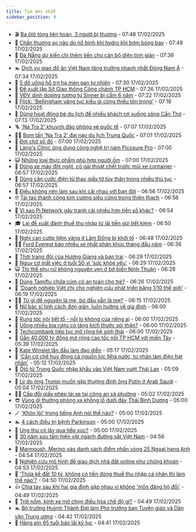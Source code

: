 ```yaml
---
title: Tim mới nhất
sidebar_position: 9
---
```


<!-- vnexpress-tin-moi-nhat:START -->
- 🎬 [Ba ôtô tông liên hoàn, 3 người bị thương](https://vnexpress.net/ba-oto-tong-lien-hoan-3-nguoi-bi-thuong-4850533.html) - 07:48 17/02/2025
- 🐎 [Chấn thương sọ não do nổ bình khí hydro khi bơm bóng bay](https://vnexpress.net/chan-thuong-so-nao-do-no-binh-khi-hydro-khi-bom-bong-bay-4850502.html) - 07:48 17/02/2025
- 🦍 [Đà Nẵng dự kiến chi thêm tiền cho cán bộ diện tinh giản](https://vnexpress.net/da-nang-du-kien-chi-them-tien-cho-can-bo-dien-tinh-gian-4850499.html) - 07:36 17/02/2025
- 🏊 [Dịch vụ giao đồ ăn Việt Nam tăng trưởng nhanh nhất Đông Nam Á](https://vnexpress.net/dich-vu-giao-do-an-viet-nam-tang-truong-nhanh-nhat-dong-nam-a-4850464.html) - 07:34 17/02/2025
- 🎊 [5 đồ uống hỗ trợ hạ men gan tự nhiên](https://vnexpress.net/5-do-uong-ho-tro-ha-men-gan-tu-nhien-4850419.html) - 07:30 17/02/2025
- 🎃 [Đề xuất lập Sở Giao thông Công chánh TP HCM](https://vnexpress.net/de-xuat-lap-so-giao-thong-cong-chanh-tp-hcm-4850529.html) - 07:26 17/02/2025
- 🧰 [VĐV dính doping tương tự Sinner bị cấm 6 năm](https://vnexpress.net/vdv-dinh-doping-tuong-tu-sinner-bi-cam-6-nam-4850535.html) - 07:22 17/02/2025
- 🔭 [Flick: &#39;Bellingham văng tục kiểu gì cũng thiếu tôn trọng&#39;](https://vnexpress.net/flick-bellingham-vang-tuc-kieu-gi-cung-thieu-ton-trong-4850427.html) - 07:18 17/02/2025
- 🫶 [Dừng hoạt động bè du lịch để nhiều khách rơi xuống sông Cần Thơ](https://vnexpress.net/dung-hoat-dong-be-du-lich-de-nhieu-khach-roi-xuong-song-can-tho-4850518.html) - 07:13 17/02/2025
- 🪜 [&#39;Na Tra 2&#39; khuynh đảo phòng vé quốc tế](https://vnexpress.net/na-tra-2-khuynh-dao-phong-ve-quoc-te-4850267.html) - 07:07 17/02/2025
- 👨‍🏫 [Bom tấn &#39;Na Tra 2&#39; đại náo du lịch Trung Quốc](https://vnexpress.net/bom-tan-na-tra-2-dai-nao-du-lich-trung-quoc-4850462.html) - 07:01 17/02/2025
- 🎊 [Đợi chờ sổ đỏ](https://vnexpress.net/doi-cho-so-do-4849487.html) - 07:00 17/02/2025
- 🎊 [Láng&#39;s Clinic ứng dụng công nghệ trị nám Picosure Pro](https://vnexpress.net/lang-s-clinic-ung-dung-cong-nghe-tri-nam-picosure-pro-4850498.html) - 07:00 17/02/2025
- 😺 [Những loại thực phẩm phù hợp người ốm](https://vnexpress.net/nhung-loai-thuc-pham-phu-hop-nguoi-om-4850496.html) - 07:00 17/02/2025
- 🐘 [Dừng xe máy đột ngột, cô gái thoát chết trước mũi xe container](https://vnexpress.net/dung-xe-may-dot-ngot-co-gai-thoat-chet-truoc-mui-xe-container-4850332.html) - 06:57 17/02/2025
- 🌁 [Dùng căn cước điện tử thay giấy tờ tùy thân trong nhiều thủ tục](https://vnexpress.net/dung-can-cuoc-dien-tu-thay-giay-to-tuy-than-trong-nhieu-thu-tuc-4850505.html) - 06:57 17/02/2025
- 🐲 [Điều không nên làm sau khi cãi nhau với bạn đời](https://vnexpress.net/dieu-khong-nen-lam-sau-khi-cai-nhau-voi-ban-doi-4847709.html) - 06:56 17/02/2025
- 🤓 [Tái tạo thành công kim cương siêu cứng trong thiên thạch](https://vnexpress.net/tai-tao-thanh-cong-kim-cuong-sieu-cung-trong-thien-thach-4850247.html) - 06:56 17/02/2025
- 💪 [Vì sao Pi Network gây tranh cãi nhiều hơn tiền số khác?](https://vnexpress.net/vi-sao-pi-network-gay-tranh-cai-nhieu-hon-tien-so-khac-4850324.html) - 06:54 17/02/2025
- 🎓 [Lại đề xuất đánh thuế thu nhập từ lãi tiền gửi tiết kiệm](https://vnexpress.net/lai-de-xuat-danh-thue-thu-nhap-tu-lai-tien-gui-tiet-kiem-4850504.html) - 06:50 17/02/2025
- 🫣 [Nghi can cướp tiệm vàng ở Lâm Đồng bị khởi tố](https://vnexpress.net/cuop-tiem-vang-nhu-ngoc-chau-di-linh-4850522.html) - 06:48 17/02/2025
- 🧑‍💻 [Ford Everest bán nhiều xe nhất phân khúc tháng đầu năm](https://vnexpress.net/ford-everest-ban-nhieu-xe-nhat-phan-khuc-thang-dau-nam-4850266.html) - 06:36 17/02/2025
- 🐲 [Thời trang đôi của Hương Giang và bạn trai](https://vnexpress.net/thoi-trang-doi-cua-huong-giang-va-ban-trai-4850409.html) - 06:29 17/02/2025
- 🌝 [Nguy cơ mất việc ở tuổi 50 vì &#39;sức khỏe yếu&#39;](https://vnexpress.net/nguy-co-mat-viec-o-tuoi-50-vi-suc-khoe-yeu-4850454.html) - 06:29 17/02/2025
- 😺 [Thi thể phụ nữ không nguyên vẹn ở bờ biển Ninh Thuận](https://vnexpress.net/thi-the-phu-nu-khong-nguyen-ven-o-bo-bien-ninh-thuan-4850439.html) - 06:28 17/02/2025
- 🐎 [Dùng Tamiflu chữa cúm có an toàn cho trẻ?](https://vnexpress.net/dung-tamiflu-chua-cum-co-an-toan-cho-tre-4850380.html) - 06:26 17/02/2025
- 🎡 [&#39;Doanh nghiệp Việt chi cho nghiên cứu phát triển bằng 1/10 thế giới&#39;](https://vnexpress.net/doanh-nghiep-viet-chi-cho-nghien-cuu-phat-trien-bang-1-10-the-gioi-4850449.html) - 06:19 17/02/2025
- 👨‍🏫 [Từ gì để nguyên là mẹ, bỏ đầu vẫn là mẹ?](https://vnexpress.net/cau-do-tieng-viet-do-chu-day-la-chu-gi-de-nguyen-la-me-bo-dau-van-la-me-4850446.html) - 06:15 17/02/2025
- 🦆 [Nữ bác sĩ tính cách đơn giản, luôn hướng về gia đình](https://vnexpress.net/nu-bac-si-tinh-cach-don-gian-luon-huong-ve-gia-dinh-4850355.html) - 06:00 17/02/2025
- 🚦 [Rụng tóc nội tiết tố - nỗi lo không của riêng ai](https://vnexpress.net/rung-toc-noi-tiet-to-noi-lo-khong-cua-rieng-ai-4850443.html) - 06:00 17/02/2025
- 💫 [Uống nhiều bia rượu có tăng kích thước sỏi thận?](https://vnexpress.net/uong-nhieu-bia-ruou-co-tang-kich-thuoc-soi-than-4850428.html) - 06:00 17/02/2025
- 🎉 [Techcombank tiếp tục mở rộng hệ sinh thái](https://vnexpress.net/techcombank-tiep-tuc-mo-rong-he-sinh-thai-4849504.html) - 06:00 17/02/2025
- 🌋 [Gần 40.000 tỷ đồng mở rộng cao tốc nối TP HCM với miền Tây](https://vnexpress.net/gan-40-000-ty-dong-mo-rong-cao-toc-noi-tp-hcm-voi-mien-tay-4850463.html) - 05:39 17/02/2025
- 🤖 [Kate Winslet lần đầu làm đạo diễn](https://vnexpress.net/kate-winslet-lan-dau-lam-dao-dien-4850366.html) - 05:17 17/02/2025
- 🦏 [&#39;Cần cơ chế huy động cả nguồn lực Nhà nước, tư nhân làm điện hạt nhân&#39;](https://vnexpress.net/can-co-che-huy-dong-ca-nguon-luc-nha-nuoc-tu-nhan-lam-dien-hat-nhan-4850299.html) - 05:12 17/02/2025
- 🦩 [Ôtô từ Trung Quốc nhập khẩu vào Việt Nam vượt Thái Lan](https://vnexpress.net/oto-tu-trung-quoc-nhap-khau-vao-viet-nam-vuot-thai-lan-4850433.html) - 05:09 17/02/2025
- 👺 [Lý do ông Trump muốn gặp thượng đỉnh ông Putin ở Arab Saudi](https://vnexpress.net/ly-do-ong-trump-muon-gap-thuong-dinh-ong-putin-o-arab-saudi-4850278.html) - 05:04 17/02/2025
- 🧑‍🏫 [Cấp đổi giấy phép lái xe tại công an xã phường](https://vnexpress.net/cap-doi-giay-phep-lai-xe-tai-cong-an-xa-phuong-4850416.html) - 05:02 17/02/2025
- 😎 [Vùng dị thường phóng xạ khổng lồ dưới đáy Thái Bình Dương](https://vnexpress.net/vung-di-thuong-phong-xa-khong-lo-duoi-day-thai-binh-duong-4850258.html) - 05:00 17/02/2025
- 🪄 [&#39;Khôn lỏi&#39; trong tiếng Anh nói thế nào?](https://vnexpress.net/khon-loi-trong-tieng-anh-noi-the-nao-4850208.html) - 05:00 17/02/2025
- 🏊 [4 cách điều trị bệnh Parkinson](https://vnexpress.net/4-cach-dieu-tri-benh-parkinson-4850415.html) - 05:00 17/02/2025
- 💃 [Ung thư có lây qua tiếp xúc?](https://vnexpress.net/ung-thu-co-lay-qua-tiep-xuc-4850404.html) - 05:00 17/02/2025
- 🦆 [30 năm sưu tầm hiện vật ngành đường sắt Việt Nam](https://vnexpress.net/30-nam-suu-tam-hien-vat-nganh-duong-sat-viet-nam-4850115.html) - 04:56 17/02/2025
- 🎊 [Marmoush, Merino vào danh sách điểm nhấn vòng 25 Ngoại hạng Anh](https://vnexpress.net/marmoush-merino-vao-danh-sach-diem-nhan-vong-25-ngoai-hang-anh-4850400.html) - 04:54 17/02/2025
- 👺 [Nghiên cứu mô hình để giao dịch nhà đất online như chứng khoán](https://vnexpress.net/nghien-cuu-mo-hinh-de-giao-dich-nha-dat-online-nhu-chung-khoan-4850467.html) - 04:53 17/02/2025
- 🎡 [&#39;Thừa kế đất 10 tỷ, không có tiền đóng thuế thu nhập cá nhân thì làm thế nào&#39;?](https://vnexpress.net/thua-ke-dat-10-ty-khong-co-tien-dong-thue-thu-nhap-ca-nhan-thi-lam-the-nao-4850435.html) - 04:50 17/02/2025
- 👍 [Chia tay sau khi hai gia đình gặp nhau vì không &#39;môn đăng hộ đối&#39;](https://vnexpress.net/chia-tay-sau-khi-hai-gia-dinh-gap-nhau-vi-khong-mon-dang-ho-doi-4850275.html) - 04:49 17/02/2025
- 🐎 [Trời nồm, kính xe mờ chọn điều hòa chế độ gì?](https://vnexpress.net/troi-nom-kinh-xe-mo-chon-dieu-hoa-che-do-gi-4850391.html) - 04:49 17/02/2025
- 🏊 [Bộ trưởng Huỳnh Thành Đạt làm Phó trưởng ban Tuyên giáo và Dân vận Trung ương](https://vnexpress.net/bo-truong-huynh-thanh-dat-lam-pho-truong-ban-tuyen-giao-va-dan-van-trung-uong-4850196.html) - 04:42 17/02/2025
- 🦩 [Hãng pin 65 tuổi báo lãi kỷ lục](https://vnexpress.net/pin-con-tho-hang-pin-65-tuoi-bao-lai-ky-luc-4850386.html) - 04:41 17/02/2025<!-- vnexpress-tin-moi-nhat:END -->
